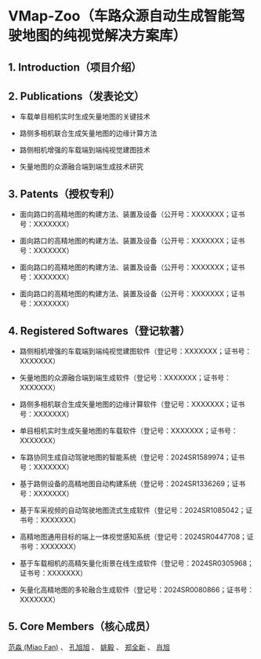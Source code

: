# VMap-Zoo（车路众源自动生成智能驾驶地图的纯视觉解决方案库）

## 1. Introduction（项目介绍）

## 2. Publications（发表论文）

- 车载单目相机实时生成矢量地图的关键技术

- 路侧多相机联合生成矢量地图的边缘计算方法

- 路侧相机增强的车载端到端纯视觉建图技术

- 矢量地图的众源融合端到端生成技术研究

## 3. Patents（授权专利）

- 面向路口的高精地图的构建方法、装置及设备（公开号：XXXXXXX；证书号：XXXXXXX）

- 面向路口的高精地图的构建方法、装置及设备（公开号：XXXXXXX；证书号：XXXXXXX）

- 面向路口的高精地图的构建方法、装置及设备（公开号：XXXXXXX；证书号：XXXXXXX）

- 面向路口的高精地图的构建方法、装置及设备（公开号：XXXXXXX；证书号：XXXXXXX）

## 4. Registered Softwares（登记软著）

- 路侧相机增强的车载端到端纯视觉建图软件（登记号：XXXXXXX；证书号：XXXXXXX）

- 矢量地图的众源融合端到端生成软件（登记号：XXXXXXX；证书号：XXXXXXX）

- 路侧多相机联合生成矢量地图的边缘计算软件（登记号：XXXXXXX；证书号：XXXXXXX）

- 单目相机实时生成矢量地图的车载软件（登记号：XXXXXXX；证书号：XXXXXXX）

- 车路协同生成自动驾驶地图的智能系统（登记号：2024SR1589974；证书号：XXXXXXX）
	
- 基于路侧设备的高精地图自动构建系统（登记号：2024SR1336269；证书号：XXXXXXX）
	
- 基于车采视频的自动驾驶地图流式生成软件（登记号：2024SR1085042；证书号：XXXXXXX）

- 高精地图通用目标的端上一体视觉感知系统（登记号：2024SR0447708；证书号：XXXXXXX）
	
- 基于车载相机的高精矢量化街景在线生成软件（登记号：2024SR0305968；证书号：XXXXXXX）
	
- 矢量化高精地图的多轮融合生成软件（登记号：2024SR0080866；证书号：XXXXXXX）

## 5. Core Members（核心成员）
 [范淼 (Miao Fan)](链接地址) 、 [孔旭旭](链接地址) 、 [姚毅](链接地址) 、 [郑全新](链接地址) 、 [肖旭](链接地址) 


